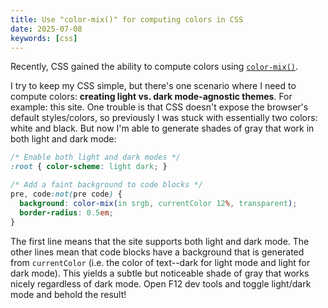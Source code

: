 ```yaml
---
title: Use "color-mix()" for computing colors in CSS
date: 2025-07-08
keywords: [css]
---
```

Recently, CSS gained the ability to compute colors using [`color-mix()`](https://developer.mozilla.org/en-US/docs/Web/CSS/color_value/color-mix).

I try to keep my CSS simple, but there's one scenario where I need to compute colors: **creating light vs. dark mode-agnostic themes**. For example: this site. One trouble is that CSS doesn't expose the browser's default styles/colors, so previously I was stuck with essentially two colors: white and black. But now I'm able to generate shades of gray that work in both light and dark mode:

```css
/* Enable both light and dark modes */
:root { color-scheme: light dark; }

/* Add a faint background to code blocks */
pre, code:not(pre code) {
  background: color-mix(in srgb, currentColor 12%, transparent);
  border-radius: 0.5em;
}
```

The first line means that the site supports both light and dark mode. The other lines mean that code blocks have a background that is generated from `currentColor` (i.e. the color of text--dark for light mode and light for dark mode). This yields a subtle but noticeable shade of gray that works nicely regardless of dark mode. Open F12 dev tools and toggle light/dark mode and behold the result!

